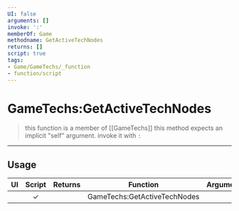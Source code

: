 ```yaml
---
UI: false
arguments: []
invoke: ':'
memberOf: Game
methodname: GetActiveTechNodes
returns: []
script: true
tags:
- Game/GameTechs/_function
- function/script
---
```

# GameTechs:GetActiveTechNodes
> this function is a member of [[GameTechs]]
> this method expects an implicit "self" argument. invoke it with `:`
-----
## Usage
|  UI | Script | Returns | Function | Arguments |
|:---:|:------:|-------:|:--------:|:---------|
| |✓||GameTechs:GetActiveTechNodes||
